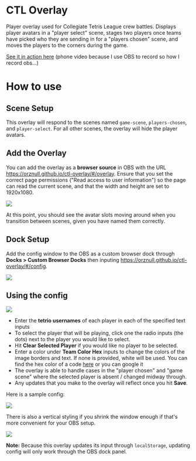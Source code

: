 # CTL Overlay

Player overlay used for Collegiate Tetris League crew battles. Displays player avatars in a "player select" scene, stages two players once teams have picked who they are sending in for a "players chosen" scene, and moves the players to the corners during the game.

[See it in action here](https://i.imgur.com/qmUAqLQ.mp4) (phone video because I use OBS to record so how I record obs...)

# How to use

## Scene Setup

This overlay will respond to the scenes named `game-scene`, `players-chosen`, and `player-select`. For all other scenes, the overlay will hide the player avatars.

## Add the Overlay

You can add the overlay as a **browser source** in OBS with the URL https://orznull.github.io/ctl-overlay/#/overlay. Ensure that you set the correct page permissions ("Read access to user information") so the page can read the current scene, and that the width and height are set to 1920x1080.

![](https://i.imgur.com/c5HqmXe.png)

At this point, you should see the avatar slots moving around when you transition between scenes, given you have named them correctly.

## Dock Setup

Add the config window to the OBS as a custom browser dock through **Docks > Custom Browser Docks** then inputing https://orznull.github.io/ctl-overlay/#/config.

![](https://i.imgur.com/6Fmkdug.png)

## Using the config

![](https://i.imgur.com/eudtUhl.png) 

- Enter the **tetrio usernames** of each player in each of the specified text inputs
- To select the player that will be playing, click one the radio inputs (the dots) next to the player you would like to select.
- Hit **Clear Selected Player** if you would like no player to be selected.
- Enter a color under **Team Color Hex** inputs to change the colors of the image borders and text. If none is provided, white will be used. You can find the hex color of a code [here](https://rgbacolorpicker.com/hex-color-picker) or you can google it 
- The overlay is able to handle cases in the "player chosen" and "game scene" where the selected player is absent / changed midway through.
- Any updates that you make to the overlay will reflect once you hit **Save**. 

Here is a sample config:

![](https://i.imgur.com/EhqRDkG.png)

There is also a vertical styling if you shrink the window enough if that's more convenient for your OBS setup.

![](https://imgur.com/4W9AwDu.png)

**Note:** Because this overlay updates its input through `localStorage`, updating config will only work through the OBS dock panel.